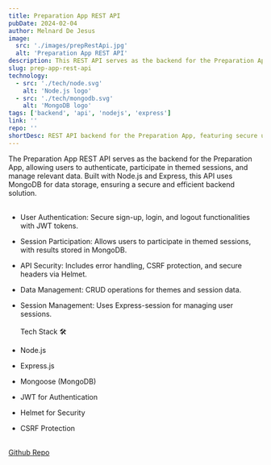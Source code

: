 ```yaml
---
title: Preparation App REST API
pubDate: 2024-02-04
author: Melnard De Jesus
image:
  src: './images/prepRestApi.jpg'
  alt: 'Preparation App REST API'
description: This REST API serves as the backend for the Preparation App, enabling secure user authentication, session participation, and data management.
slug: prep-app-rest-api
technology:
  - src: './tech/node.svg'
    alt: 'Node.js logo'
  - src: './tech/mongodb.svg'
    alt: 'MongoDB logo'
tags: ['backend', 'api', 'nodejs', 'express']
link: ''
repo: ''
shortDesc: REST API backend for the Preparation App, featuring secure user authentication, session participation, and data management using Node.js and MongoDB.
---
```


The Preparation App REST API serves as the backend for the Preparation App, allowing users to authenticate, participate in themed sessions, and manage relevant data. Built with Node.js and Express, this API uses MongoDB for data storage, ensuring a secure and efficient backend solution.
<br>
<br>

- <i class="fab fa-node-js text-lblue"></i> User Authentication: Secure sign-up, login, and logout functionalities with JWT tokens.
- <i class="fas fa-vote-yea text-lblue"></i> Session Participation: Allows users to participate in themed sessions, with results stored in MongoDB.
- <i class="fas fa-shield-alt text-lblue"></i> API Security: Includes error handling, CSRF protection, and secure headers via Helmet.
- <i class="fas fa-database text-lblue"></i> Data Management: CRUD operations for themes and session data.
- <i class="fas fa-user-cog text-lblue"></i> Session Management: Uses Express-session for managing user sessions.
  <br>
  <br>
  Tech Stack 🛠️

- <i class="fab fa-node-js text-lblue"></i> Node.js
- <i class="fas fa-server text-lblue"></i> Express.js
- <i class="fas fa-database text-lblue"></i> Mongoose (MongoDB)
- <i class="fas fa-key text-lblue"></i> JWT for Authentication
- <i class="fas fa-shield-alt text-lblue"></i> Helmet for Security
- <i class="fas fa-ban text-lblue"></i> CSRF Protection

<br>
<a href="https://github.com/mdejesus23/prep-app" target="_black" class="text-lblue">Github Repo</a>
